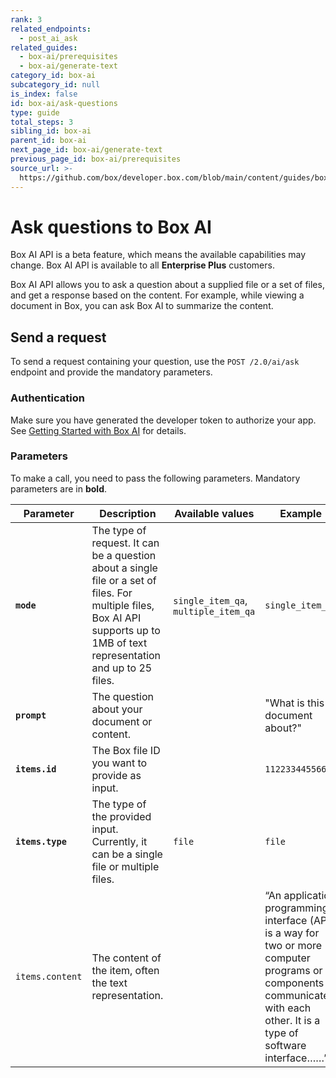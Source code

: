 ```yaml
---
rank: 3
related_endpoints:
  - post_ai_ask
related_guides:
  - box-ai/prerequisites
  - box-ai/generate-text
category_id: box-ai
subcategory_id: null
is_index: false
id: box-ai/ask-questions
type: guide
total_steps: 3
sibling_id: box-ai
parent_id: box-ai
next_page_id: box-ai/generate-text
previous_page_id: box-ai/prerequisites
source_url: >-
  https://github.com/box/developer.box.com/blob/main/content/guides/box-ai/ask-questions.md
---
```

# Ask questions to Box AI

<Message type="notice">

Box AI API is a beta feature, which means the
available capabilities may change.
Box AI API is available to all **Enterprise Plus** customers.

</Message>

Box AI API allows you to
ask a question about a supplied file or
a set of files, and get a response based on
the content.
For example, while viewing a document in Box,
you can ask Box AI to summarize the content.

## Send a request

To send a request containing your question,
use the `POST /2.0/ai/ask` endpoint and
provide the mandatory parameters.

<Samples id='post_ai_ask' >

</Samples>

### Authentication

Make sure you have generated the developer token
to authorize your app. See [Getting Started with Box AI][prereq]
for details.

### Parameters

<!-- markdownlint-disable line-length -->

To make a call, you need to pass the following parameters.
Mandatory parameters are in **bold**.

| Parameter    |Description                                                                                             | Available values                               | Example                     |
| ------------ | ------ | ----------- | --- |
| **`mode`** | The type of request. It can be a question about a single file or a set of files. For multiple files, Box AI API supports up to 1MB of text representation and up to 25 files. | `single_item_qa`, `multiple_item_qa` | `single_item_qa`   |
| **`prompt`**   | The question about your document or content. | | "What is this document about?" |
|**`items.id`**  | The Box file ID you want to provide as input. | | `112233445566`|
| **`items.type`** | The type of the provided input. Currently, it can be a single file or multiple files.  | `file`          | `file`   |
| `items.content` | The content of the item, often the text representation.  |     |  “An application programming interface (API) is a way for two or more computer programs or components to communicate with each other. It is a type of software interface……”    |
<!-- markdownlint-enable line-length -->

[prereq]: g://box-ai/prerequisites